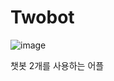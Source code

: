 # Twobot
![image](https://github.com/user-attachments/assets/47b7665f-4d43-4f41-adac-a80e860380b5)

챗봇 2개를 사용하는 어플
